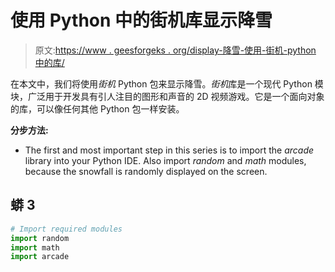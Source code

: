 # 使用 Python 中的街机库显示降雪

> 原文:[https://www . geesforgeks . org/display-降雪-使用-街机-python 中的库/](https://www.geeksforgeeks.org/display-snowfall-using-arcade-library-in-python/)

在本文中，我们将使用*街机* Python 包来显示降雪。*街机*库是一个现代 Python 模块，广泛用于开发具有引人注目的图形和声音的 2D 视频游戏。它是一个面向对象的库，可以像任何其他 Python 包一样安装。

**分步方法:**

*   The first and most important step in this series is to import the *arcade* library into your Python IDE. Also import *random* and *math* modules, because the snowfall is randomly displayed on the screen.

## 蟒 3

```py
# Import required modules
import random
import math
import arcade
```